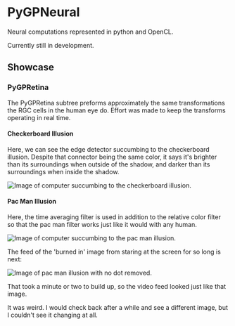 # PyGPNeural

Neural computations represented in python and OpenCL.

Currently still in development.

## Showcase

### PyGPRetina

The PyGPRetina subtree preforms approximately the same transformations the RGC cells in the human eye do. Effort was made to keep the transforms operating in real time.

#### Checkerboard Illusion

Here, we can see the edge detector succumbing to the checkerboard illusion. Despite that connector being the same color, it says it's brighter than its surroundings when outside of the shadow, and darker than its surroundings when inside the shadow.

![Image of computer succumbing to the checkerboard illusion.](https://thumbs.gfycat.com/MerryVibrantBasilisk-size_restricted.gif)

#### Pac Man Illusion

Here, the time averaging filter is used in addition to the relative color filter so that the pac man filter works just like it would with any human.

![Image of computer succumbing to the pac man illusion.](https://thumbs.gfycat.com/WanWastefulBarnswallow-size_restricted.gif)

The feed of the 'burned in' image from staring at the screen for so long is next:

![Image of pac man illusion with no dot removed.](https://i.imgur.com/Zdpd6Kj.png)

That took a minute or two to build up, so the video feed looked just like that image.

It was weird. I would check back after a while and see a different image, but I couldn't see it changing at all.

